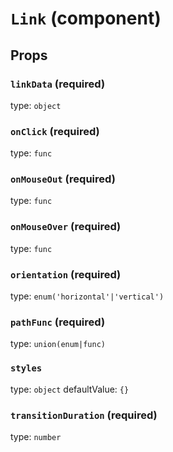 `Link` (component)
==================



Props
-----

### `linkData` (required)

type: `object`


### `onClick` (required)

type: `func`


### `onMouseOut` (required)

type: `func`


### `onMouseOver` (required)

type: `func`


### `orientation` (required)

type: `enum('horizontal'|'vertical')`


### `pathFunc` (required)

type: `union(enum|func)`


### `styles`

type: `object`
defaultValue: `{}`


### `transitionDuration` (required)

type: `number`

